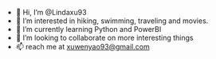 - 👋 Hi, I’m @Lindaxu93
- 👀 I’m interested in hiking, swimming, traveling and movies. 
- 🌱 I’m currently learning Python and PowerBI
- 💞️ I’m looking to collaborate on more interesting things 
- 📫 reach me at xuwenyao93@gmail.com

<!---
Lindaxu93/Lindaxu93 is a ✨ special ✨ repository because its `README.md` (this file) appears on your GitHub profile.
You can click the Preview link to take a look at your changes.
--->
